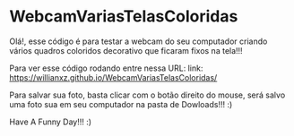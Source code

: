 # WebcamVariasTelasColoridas

Olá!, esse código é para testar a webcam do seu computador criando vários quadros coloridos decorativo que ficaram fixos na tela!!!

Para ver esse código rodando entre nessa URL: link: https://willianxz.github.io/WebcamVariasTelasColoridas/

Para salvar sua foto, basta clicar com o botão direito do mouse, será salvo uma foto sua em seu computador na pasta de Dowloads!!! :)

Have A Funny Day!!! :)
